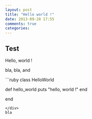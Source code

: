 ```yaml
---
layout: post
title: "Hello world !"
date: 2013-09-28 17:55
comments: true
categories: 
---
```


## Test

Hello, world !

bla, bla, and
<!--more-->
<div class="nolinenos">
```ruby
class HelloWorld
  
  def hello_world
    puts "hello, world !"
  end
  
end
```
</div>
bla
